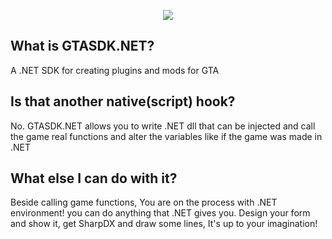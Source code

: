 <p align="center">
  <img src="https://media.discordapp.net/attachments/279340296544714752/739381389300072540/gtasdk.png">
</p>

## What is GTASDK.NET?
A .NET SDK for creating plugins and mods for GTA

## Is that another native(script) hook?
No. GTASDK.NET allows you to write .NET dll that can be injected and call the game real functions and alter the variables like if the game was made in .NET

## What else I can do with it?
Beside calling game functions, You are on the process with .NET environment! you can do anything that .NET gives you. Design your form and show it, get SharpDX and draw some lines, It's up to your imagination!
